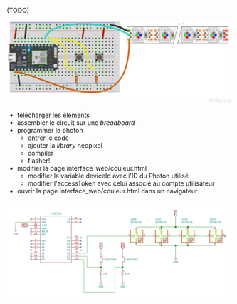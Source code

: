 (TODO)

![schéma de montage du circuit](./controle_ruban_led_breadboard.png)

* télécharger les éléments
* assembler le circuit sur une *breadboard*
* programmer le photon
  * entrer le code
  * ajouter la *library* neopixel
  * compiler
  * flasher!
* modifier la page interface_web/couleur.html 
  * modifier la variable deviceId avec i'ID du Photon utilisé
  * modifier l'accessToken avec celui associé au compte utilisateur
* ouvrir la page interface_web/couleur.html dans un navigateur

![schéma électrique du circuit](./controle_ruban_led_schema.png)